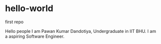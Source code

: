 # hello-world
first repo

Hello people
I am Pawan Kumar Dandotiya, Undergraduate in IIT BHU. I am a aspiring Software Engineer.
